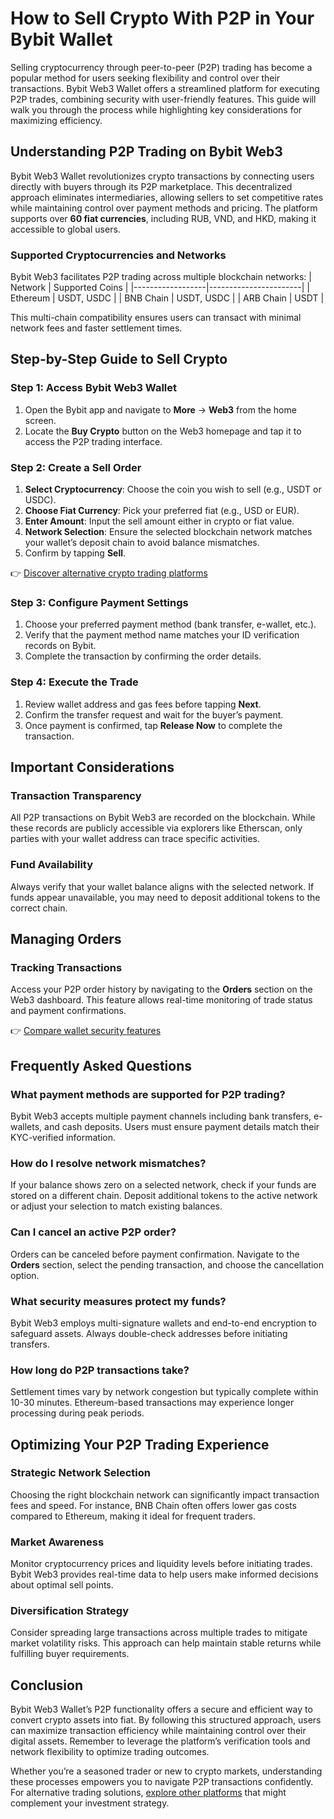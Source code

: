 # How to Sell Crypto With P2P in Your Bybit Wallet

Selling cryptocurrency through peer-to-peer (P2P) trading has become a popular method for users seeking flexibility and control over their transactions. Bybit Web3 Wallet offers a streamlined platform for executing P2P trades, combining security with user-friendly features. This guide will walk you through the process while highlighting key considerations for maximizing efficiency.

## Understanding P2P Trading on Bybit Web3

Bybit Web3 Wallet revolutionizes crypto transactions by connecting users directly with buyers through its P2P marketplace. This decentralized approach eliminates intermediaries, allowing sellers to set competitive rates while maintaining control over payment methods and pricing. The platform supports over **60 fiat currencies**, including RUB, VND, and HKD, making it accessible to global users.

### Supported Cryptocurrencies and Networks
Bybit Web3 facilitates P2P trading across multiple blockchain networks:
| Network         | Supported Coins       |
|------------------|-----------------------|
| Ethereum         | USDT, USDC            |
| BNB Chain        | USDT, USDC            |
| ARB Chain        | USDT                  |

This multi-chain compatibility ensures users can transact with minimal network fees and faster settlement times.

## Step-by-Step Guide to Sell Crypto

### Step 1: Access Bybit Web3 Wallet
1. Open the Bybit app and navigate to **More** → **Web3** from the home screen.
2. Locate the **Buy Crypto** button on the Web3 homepage and tap it to access the P2P trading interface.

### Step 2: Create a Sell Order
1. **Select Cryptocurrency**: Choose the coin you wish to sell (e.g., USDT or USDC).
2. **Choose Fiat Currency**: Pick your preferred fiat (e.g., USD or EUR).
3. **Enter Amount**: Input the sell amount either in crypto or fiat value.
4. **Network Selection**: Ensure the selected blockchain network matches your wallet’s deposit chain to avoid balance mismatches.
5. Confirm by tapping **Sell**.

👉 [Discover alternative crypto trading platforms](https://bit.ly/okx-bonus)

### Step 3: Configure Payment Settings
1. Choose your preferred payment method (bank transfer, e-wallet, etc.).
2. Verify that the payment method name matches your ID verification records on Bybit.
3. Complete the transaction by confirming the order details.

### Step 4: Execute the Trade
1. Review wallet address and gas fees before tapping **Next**.
2. Confirm the transfer request and wait for the buyer’s payment.
3. Once payment is confirmed, tap **Release Now** to complete the transaction.

## Important Considerations

### Transaction Transparency
All P2P transactions on Bybit Web3 are recorded on the blockchain. While these records are publicly accessible via explorers like Etherscan, only parties with your wallet address can trace specific activities.

### Fund Availability
Always verify that your wallet balance aligns with the selected network. If funds appear unavailable, you may need to deposit additional tokens to the correct chain.

## Managing Orders

### Tracking Transactions
Access your P2P order history by navigating to the **Orders** section on the Web3 dashboard. This feature allows real-time monitoring of trade status and payment confirmations.

👉 [Compare wallet security features](https://bit.ly/okx-bonus)

## Frequently Asked Questions

### What payment methods are supported for P2P trading?
Bybit Web3 accepts multiple payment channels including bank transfers, e-wallets, and cash deposits. Users must ensure payment details match their KYC-verified information.

### How do I resolve network mismatches?
If your balance shows zero on a selected network, check if your funds are stored on a different chain. Deposit additional tokens to the active network or adjust your selection to match existing balances.

### Can I cancel an active P2P order?
Orders can be canceled before payment confirmation. Navigate to the **Orders** section, select the pending transaction, and choose the cancellation option.

### What security measures protect my funds?
Bybit Web3 employs multi-signature wallets and end-to-end encryption to safeguard assets. Always double-check addresses before initiating transfers.

### How long do P2P transactions take?
Settlement times vary by network congestion but typically complete within 10-30 minutes. Ethereum-based transactions may experience longer processing during peak periods.

## Optimizing Your P2P Trading Experience

### Strategic Network Selection
Choosing the right blockchain network can significantly impact transaction fees and speed. For instance, BNB Chain often offers lower gas costs compared to Ethereum, making it ideal for frequent traders.

### Market Awareness
Monitor cryptocurrency prices and liquidity levels before initiating trades. Bybit Web3 provides real-time data to help users make informed decisions about optimal sell points.

### Diversification Strategy
Consider spreading large transactions across multiple trades to mitigate market volatility risks. This approach can help maintain stable returns while fulfilling buyer requirements.

## Conclusion

Bybit Web3 Wallet’s P2P functionality offers a secure and efficient way to convert crypto assets into fiat. By following this structured approach, users can maximize transaction efficiency while maintaining control over their digital assets. Remember to leverage the platform’s verification tools and network flexibility to optimize trading outcomes.

Whether you’re a seasoned trader or new to crypto markets, understanding these processes empowers you to navigate P2P transactions confidently. For alternative trading solutions, [explore other platforms](https://bit.ly/okx-bonus) that might complement your investment strategy.